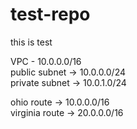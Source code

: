 # test-repo
this is test



VPC - 10.0.0.0/16  
public subnet -> 10.0.0.0/24  
private subnet -> 10.0.1.0/24  

ohio route -> 10.0.0.0/16  
 virginia route -> 20.0.0.0/16  
